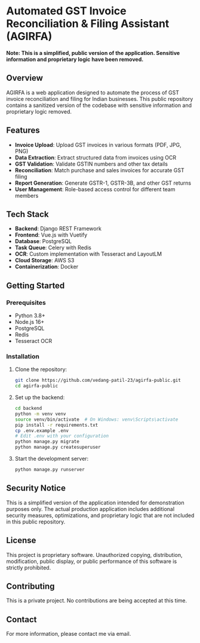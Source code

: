 # Automated GST Invoice Reconciliation & Filing Assistant (AGIRFA)

**Note: This is a simplified, public version of the application. Sensitive information and proprietary logic have been removed.**

## Overview

AGIRFA is a web application designed to automate the process of GST invoice reconciliation and filing for Indian businesses. This public repository contains a sanitized version of the codebase with sensitive information and proprietary logic removed.

## Features

- **Invoice Upload**: Upload GST invoices in various formats (PDF, JPG, PNG)
- **Data Extraction**: Extract structured data from invoices using OCR
- **GST Validation**: Validate GSTIN numbers and other tax details
- **Reconciliation**: Match purchase and sales invoices for accurate GST filing
- **Report Generation**: Generate GSTR-1, GSTR-3B, and other GST returns
- **User Management**: Role-based access control for different team members

## Tech Stack

- **Backend**: Django REST Framework
- **Frontend**: Vue.js with Vuetify
- **Database**: PostgreSQL
- **Task Queue**: Celery with Redis
- **OCR**: Custom implementation with Tesseract and LayoutLM
- **Cloud Storage**: AWS S3
- **Containerization**: Docker

## Getting Started

### Prerequisites

- Python 3.8+
- Node.js 16+
- PostgreSQL
- Redis
- Tesseract OCR

### Installation

1. Clone the repository:
   ```bash
   git clone https://github.com/vedang-patil-23/agirfa-public.git
   cd agirfa-public
   ```

2. Set up the backend:
   ```bash
   cd backend
   python -m venv venv
   source venv/bin/activate  # On Windows: venv\Scripts\activate
   pip install -r requirements.txt
   cp .env.example .env
   # Edit .env with your configuration
   python manage.py migrate
   python manage.py createsuperuser
   ```

3. Start the development server:
   ```bash
   python manage.py runserver
   ```

## Security Notice

This is a simplified version of the application intended for demonstration purposes only. The actual production application includes additional security measures, optimizations, and proprietary logic that are not included in this public repository.

## License

This project is proprietary software. Unauthorized copying, distribution, modification, public display, or public performance of this software is strictly prohibited.

## Contributing

This is a private project. No contributions are being accepted at this time.

## Contact

For more information, please contact me via email.
